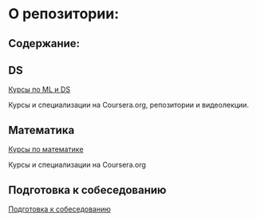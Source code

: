 # О репозитории:

## Содержание:

## DS
[Курсы по ML и DS](https://github.com/DenisPanchin/DS/blob/main/course.md)

Курсы и специализации на Coursera.org, репозитории и видеолекции.



## Математика
[Курсы по математике](https://github.com/DenisPanchin/DS/blob/main/MathCourse.md)

Курсы и специализации на Coursera.org

## Подготовка к собеседованию
[Подготовка к собеседованию](https://github.com/DenisPanchin/DS/blob/main/ML_Interview.md)
